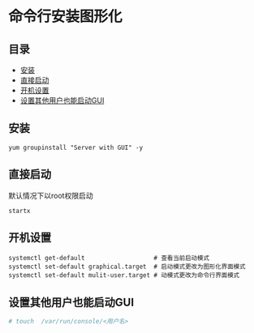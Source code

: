 # 命令行安装图形化

## 目录

-   [安装](#安装)
-   [直接启动](#直接启动)
-   [开机设置](#开机设置)
-   [设置其他用户也能启动GUI](#设置其他用户也能启动GUI)

## 安装

```纯文本
yum groupinstall "Server with GUI" -y
```

## 直接启动

默认情况下以root权限启动

```纯文本
startx
```

## 开机设置

```纯文本
systemctl get-default                   # 查看当前启动模式
systemctl set-default graphical.target  # 启动模式更改为图形化界面模式
systemctl set-default mulit-user.target # 动模式更改为命令行界面模式
```

## 设置其他用户也能启动GUI

```bash
# touch  /var/run/console/<用户名>
```
